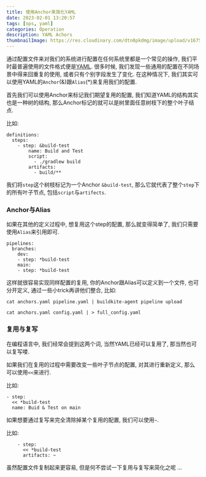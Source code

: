 ```yaml
---
title: 使用Anchor来简化YAML
date: 2023-02-01 13:20:57
tags: [ops, yaml]
categories: Operation
description: YAML Achors
thumbnailImage: https://res.cloudinary.com/dtn0pkdmg/image/upload/v1675229367/yaml_vqy0ae.webp
---
```


通过配置文件来对我们的系统进行配置在任何系统里都是一个常见的操作, 我们平时最普遍使用的文件格式便是[YAML](https://en.wikipedia.org/wiki/YAML). 很多时候, 我们发现一些通用的配置在不同场景中得来回重复的使用, 或者只有个别字段发生了变化. 在这种情况下, 我们其实可以使用YAML的`Anchor`(&)跟`Alias`(*)来复用我们的配置.

<!--more-->

首先我们可以使用Anchor来标记我们期望复用的配置, 我们知道YAML的结构其实也是一种树的结构, 那么Anchor标记的就可以是树里面任意树枝下的整个叶子结点.

比如:

```
definitions:
  steps:
    - step: &build-test
        name: Build and Test
        script: 
          - ./gradlew build
        artifacts:
          - build/**
```

我们将`step`这个树枝标记为一个Anchor `&build-test`, 那么它就代表了整个`step`下的所有叶子节点, 包括`script`与`artifects`.

### Anchor与Alias

如果在其他的定义过程中, 想复用这个step的配置, 那么就变得简单了, 我们只需要使用`Alias`来引用即可.

```
pipelines:
  branches:
    dev:
    - step: *build-test
    main:
    - step: *build-test
```

这样就很容易实现同样配置的复用, 你的Anchor跟Alias可以定义到一个文件, 也可分开定义, 通过一些小trick再讲他们整合, 比如:

```
cat anchors.yaml pipeline.yaml | buildkite-agent pipeline upload
```

```
cat anchors.yaml config.yaml | > full_config.yaml
```

### 复用与复写

在编程语言中, 我们经常会提到这两个词, 当然YAML已经可以复用了, 那当然也可以复写喽.

如果我们在复用的过程中需要改变一些叶子节点的配置, 对其进行重新定义, 那么可以使用`<<`来进行.

比如:

```
- step: 
  << *build-test
  name: Buid & Test on main
```

如果想要通过复写来完全清除掉某个复用的配置, 我们可以使用`~`.

比如:

```
    - step: 
      << *build-test
      artifacts: ~
```

虽然配置文件复制起来更容易, 但是何不尝试一下复用与复写来简化之呢 ...